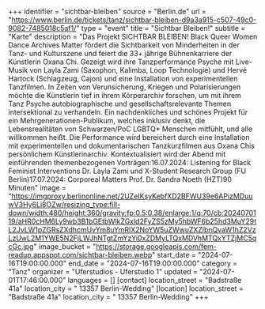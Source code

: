 +++
identifier = "sichtbar-bleiben"
source = "Berlin.de"
url = "https://www.berlin.de/tickets/tanz/sichtbar-bleiben-d9a3a915-c507-49c0-9082-7485018c5af1/"
type = "event"
title = "Sichtbar Bleiben!"
subtitle = "Karte"
description = "Das Projekt SICHTBAR BLEIBEN! Black Queer Women Dance Archives Matter fördert die Sichtbarkeit von Minderheiten in der Tanz- und Kulturszene und feiert die 33+ jährige Bühnenkarriere der Künstlerin Oxana Chi. Gezeigt wird ihre Tanzperformance Psyche mit Live-Musik von Layla Zami (Saxophon, Kalimba, Loop Technologie) und Hervé Hartock (Schlagzeug, Cajon) und eine Installation von experimentellen Tanzfilmen. In Zeiten von Verunsicherung, Kriegen und Polarisierungen möchte die Künstlerin tief in ihrem Körperarchiv forschen, um mit ihrem Tanz Psyche autobiographische und gesellschaftsrelevante Themen intersektional zu verhandeln. Ein nachdenkliches und schönes Projekt für ein Mehrgenerationen-Publikum, welches inklusiv denkt, die Lebensrealitäten von Schwarzen/PoC LGBTQ* Menschen mitfühlt, und alle willkommen heißt. Die Performance wird bereichert durch eine Installation mit experimentellen und dokumentarischen Tanzkurzfilmen aus Oxana Chis persönlichem Künstlerinarchiv. Kontextualisiert wird der Abend mit einführenden themenbezogenen Vorträgen:16.07.2024: Listening for Black Feminist Interventions Dr. Layla Zami und X-Student Research Group (FU Berlin)17.07.2024: Corporeal Matters Prof. Dr. Sandra Noeth (HZT)90 Minuten"
image = "https://imgproxy.berlinonline.net/2UZeIKsyKebfXD2BFWU39e6APizMDuuwV3Hy6Li8OZw/resizing_type:fill-down/width:480/height:360/gravity:fp:0.5:0.38/enlarge:1/q:70/cb:2024070119/aHR0cHM6Ly9wb3B1bGEtbWlkZGxld2FyZS5zMy5hbWF6b25hd3MuY29tL2JvLW1pZGRsZXdhcmUvYm8uYmRlX2NoYW5uZWwuZXZlbnQvaW1hZ2VzLzUwL2M1YWE5N2FjLWJhNTgtZmYzYi0xZDMyLTQxMDVhMTQxYTZjMC5qcGc.jpg"
image_bucket = "https://storage.googleapis.com/fem-readup.appspot.com/sichtbar-bleiben.webp"
start_date = "2024-07-16T19:00:00.000"
end_date = "2024-07-16T19:00:00.000"
category = "Tanz"
organizer = "Uferstudios - Uferstudio 1"
updated = "2024-07-01T17:46:00.000"
languages = []
[contact]
location_street = "Badstraße 41a"
location_city = " 13357 Berlin-Wedding"
[location]
location_street = "Badstraße 41a"
location_city = " 13357 Berlin-Wedding"
+++